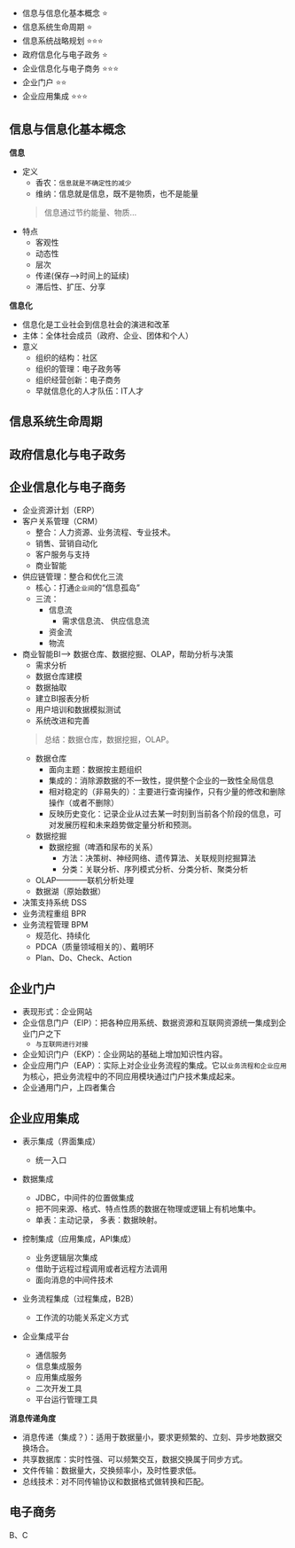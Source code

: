 
- 信息与信息化基本概念 ⭐
- 信息系统生命周期 ⭐
- 信息系统战略规划 ⭐⭐⭐
- 政府信息化与电子政务 ⭐
- 企业信息化与电子商务 ⭐⭐⭐
- 企业门户 ⭐⭐
- 企业应用集成 ⭐⭐⭐


## 信息与信息化基本概念
**信息**
- 定义
  - 香农：`信息就是不确定性的减少`
  - 维纳：信息就是信息，既不是物质，也不是能量
  > 信息通过节约能量、物质...
- 特点
  - 客观性
  - 动态性
  - 层次
  - 传递(保存-->时间上的延续)
  - 滞后性、扩压、分享

**信息化**
- 信息化是工业社会到信息社会的演进和改革
- 主体：全体社会成员（政府、企业、团体和个人）
- 意义
  - 组织的结构：社区
  - 组织的管理：电子政务等
  - 组织经营创新：电子商务
  - 早就信息化的人才队伍：IT人才


## 信息系统生命周期

## 政府信息化与电子政务

## 企业信息化与电子商务
- 企业资源计划（ERP）
- 客户关系管理（CRM）
  - 整合：人力资源、业务流程、专业技术。
  - 销售、营销自动化
  - 客户服务与支持
  - 商业智能
- 供应链管理：整合和优化三流
  - 核心：打通`企业间`的“信息孤岛”
  - 三流：
    - 信息流
      - 需求信息流、 供应信息流
    - 资金流
    - 物流
- 商业智能BI--> 数据仓库、数据挖掘、OLAP，帮助分析与决策
  - 需求分析
  - 数据仓库建模
  - 数据抽取
  - 建立BI报表分析
  - 用户培训和数据模拟测试
  - 系统改进和完善
  > 总结：数据仓库，数据挖掘，OLAP。
  - 数据仓库
    - 面向主题：数据按主题组织
    - 集成的：消除源数据的不一致性，提供整个企业的一致性全局信息
    - 相对稳定的（非易失的）：主要进行查询操作，只有少量的修改和删除操作（或者不删除）
    - 反映历史变化：记录企业从过去某一时刻到当前各个阶段的信息，可对发展历程和未来趋势做定量分析和预测。
  - 数据挖掘
    - 数据挖掘（啤酒和尿布的关系）
      - 方法：决策树、神经网络、遗传算法、关联规则挖掘算法
      - 分类：关联分析、序列模式分析、分类分析、聚类分析
  - OLAP————联机分析处理
  - 数据湖（原始数据）
- 决策支持系统 DSS
- 业务流程重组 BPR
- 业务流程管理 BPM
  - 规范化、持续化
  - PDCA（质量领域相关的）、戴明环
  - Plan、Do、Check、Action

## 企业门户
- 表现形式：企业网站
- 企业信息门户（EIP）：把各种应用系统、数据资源和互联网资源统一集成到企业门户之下
  - `与互联网进行对接`
- 企业知识门户（EKP）：企业网站的基础上增加知识性内容。
- 企业应用门户（EAP）：实际上对企业业务流程的集成。它以`业务流程和企业应用`为核心，把业务流程中的不同应用模块通过门户技术集成起来。
- 企业通用门户，上四者集合

## 企业应用集成
- 表示集成（界面集成）
  - 统一入口
- 数据集成
  - JDBC，中间件的位置做集成
  - 把不同来源、格式、特点性质的数据在物理或逻辑上有机地集中。
  - 单表：主动记录， 多表：数据映射。
- 控制集成（应用集成，API集成）
  - 业务逻辑层次集成
  - 借助于远程过程调用或者远程方法调用
  - 面向消息的中间件技术
- 业务流程集成（过程集成，B2B）
  - 工作流的功能关系定义方式

- 企业集成平台
  - 通信服务
  - 信息集成服务
  - 应用集成服务
  - 二次开发工具
  - 平台运行管理工具



**消息传递角度**
- 消息传递（集成？）：适用于数据量小，要求更频繁的、立刻、异步地数据交换场合。
- 共享数据库：实时性强、可以频繁交互，数据交换属于同步方式。
- 文件传输：数据量大，交换频率小，及时性要求低。
- 总线技术：对不同传输协议和数据格式做转换和匹配。

## 电子商务
B、C

 